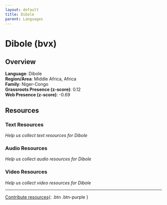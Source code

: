 ```yaml
---
layout: default
title: Dibole
parent: Languages
---
```


# Dibole (bvx)

## Overview

**Language**: Dibole  
**Region/Area**: Middle Africa, Africa  
**Family**: Niger-Congo  
**Grassroots Presence (z-score)**: 0.12  
**Web Presence (z-score)**: -0.69  

## Resources

### Text Resources
*Help us collect text resources for Dibole*

### Audio Resources
*Help us collect audio resources for Dibole*

### Video Resources
*Help us collect video resources for Dibole*

---

[Contribute resources](https://forms.office.com/e/1SfLJx3u1r){: .btn .btn-purple }
